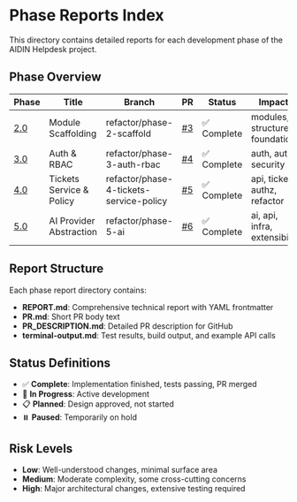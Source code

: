 # Phase Reports Index

This directory contains detailed reports for each development phase of the AIDIN Helpdesk project.

## Phase Overview

| Phase | Title | Branch | PR | Status | Impacts | Risk |
|-------|-------|--------|----|----|---------|------|
| [2.0](/docs/reports/030-phase-2-scaffolding/) | Module Scaffolding | refactor/phase-2-scaffold | [#3](https://github.com/jovimedina82/aidin/pull/3) | ✅ Complete | modules, structure, foundation | low |
| [3.0](/docs/reports/040-phase-3-auth-rbac/) | Auth & RBAC | refactor/phase-3-auth-rbac | [#4](https://github.com/jovimedina82/aidin/pull/4) | ✅ Complete | auth, authz, security | medium |
| [4.0](/docs/reports/050-phase-4-tickets-service-policy/) | Tickets Service & Policy | refactor/phase-4-tickets-service-policy | [#5](https://github.com/jovimedina82/aidin/pull/5) | ✅ Complete | api, tickets, authz, refactor | low |
| [5.0](/docs/reports/060-phase-5-ai-abstraction/) | AI Provider Abstraction | refactor/phase-5-ai | [#6](https://github.com/jovimedina82/aidin/pull/6) | ✅ Complete | ai, api, infra, extensibility | low |

## Report Structure

Each phase report directory contains:

- **REPORT.md**: Comprehensive technical report with YAML frontmatter
- **PR.md**: Short PR body text
- **PR_DESCRIPTION.md**: Detailed PR description for GitHub
- **terminal-output.md**: Test results, build output, and example API calls

## Status Definitions

- ✅ **Complete**: Implementation finished, tests passing, PR merged
- 🚧 **In Progress**: Active development
- 📋 **Planned**: Design approved, not started
- ⏸️ **Paused**: Temporarily on hold

## Risk Levels

- **Low**: Well-understood changes, minimal surface area
- **Medium**: Moderate complexity, some cross-cutting concerns
- **High**: Major architectural changes, extensive testing required
